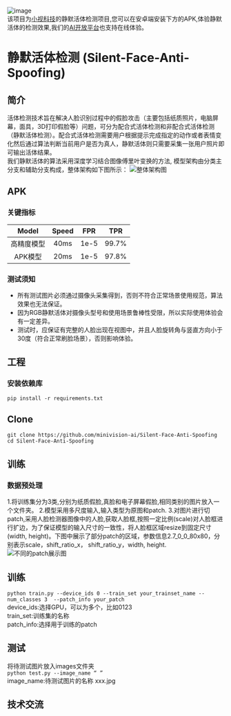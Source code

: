 ![image](https://github.com/minivision-ai/Silent-Face-Anti-Spoofing/blob/master/images/image_T1.jpg)  
该项目为[小视科技](https://www.minivision.cn/)的静默活体检测项目,您可以在安卓端安装下方的APK,体验静默活体的检测效果,我们的[AI开放平台](https://ai.minivision.cn/#/coreability/livedetection)也支持在线体验。
# 静默活体检测 (Silent-Face-Anti-Spoofing)   
## 简介
活体检测技术旨在解决人脸识别过程中的假脸攻击（主要包括纸质照片，电脑屏幕，面具，3D打印假脸等）问题，可分为配合式活体检测和非配合式活体检测（静默活体检测）。配合式活体检测需要用户根据提示完成指定的动作或者表情变化然后通过算法判断当前用户是否为真人，静默活体则只需要采集一张用户照片即可输出活体结果。  
我们静默活体的算法采用深度学习结合图像傅里叶变换的方法, 模型架构由分类主分支和辅助分支构成，整体架构如下图所示：
![整体架构图]()

## APK
 
### 关键指标  
| Model|Speed| FPR | TPR |
| :------:| :-----: | :----: | :----: |
| 高精度模型 | 40ms| 1e-5 |99.7%|
|   APK模型 | 20ms | 1e-5|97.8%|

### 测试须知 
- 所有测试图片必须通过摄像头采集得到，否则不符合正常场景使用规范，算法效果也无法保证。
- 因为RGB静默活体对摄像头型号和使用场景鲁棒性受限，所以实际使用体验会有一定差异。
- 测试时，应保证有完整的人脸出现在视图中，并且人脸旋转角与竖直方向小于30度（符合正常刷脸场景），否则影响体验。


## 工程
### 安装依赖库  
`pip install -r requirements.txt`
## Clone
```
git clone https://github.com/minivision-ai/Silent-Face-Anti-Spoofing  
cd Silent-Face-Anti-Spoofing
```  
## 训练  
### 数据预处理
1.将训练集分为3类,分别为纸质假脸,真脸和电子屏幕假脸,相同类别的图片放入一个文件夹。
2.模型采用多尺度输入,输入类型为原图和patch.
3.对图片进行切patch,采用人脸检测器图像中的人脸,获取人脸框,按照一定比例(scale)对人脸框进行扩边，为了保证模型的输入尺寸的一致性，将人脸框区域resize到固定尺寸(width, height)。下图中展示了部分patch的区域，参数信息2.7_0_0_80x80，分别表示scale，shift_ratio_x， shift_ratio_y，width,  height.
![不同的patch展示图]()
## 训练
`python train.py --device_ids 0 --train_set your_trainset_name --num_classes 3  --patch_info your_patch`  
device_ids:选择GPU，可以为多个，比如0123  
train_set:训练集的名称  
patch_info:选择用于训练的patch
## 测试
 将待测试图片放入images文件夹  
 `python test.py --image_name “ ”`  
 image_name:待测试图片的名称 xxx.jpg

 
## 技术交流  
